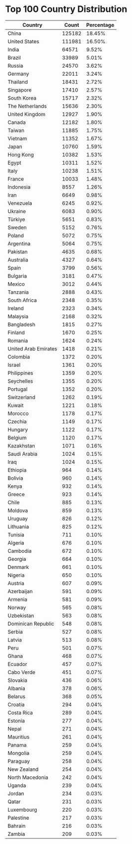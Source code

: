# Top 100 Country Distribution
| Country | Count | Percentage |
|----|----|----|
| China | 125182 | 18.45% |
| United States | 111981 | 16.50% |
| India | 64571 | 9.52% |
| Brazil | 33989 | 5.01% |
| Russia | 24570 | 3.62% |
| Germany | 22011 | 3.24% |
| Thailand | 18431 | 2.72% |
| Singapore | 17410 | 2.57% |
| South Korea | 15717 | 2.32% |
| The Netherlands | 15636 | 2.30% |
| United Kingdom | 12927 | 1.90% |
| Canada | 12182 | 1.80% |
| Taiwan | 11885 | 1.75% |
| Vietnam | 11352 | 1.67% |
| Japan | 10760 | 1.59% |
| Hong Kong | 10382 | 1.53% |
| Egypt | 10311 | 1.52% |
| Italy | 10238 | 1.51% |
| France | 10033 | 1.48% |
| Indonesia | 8557 | 1.26% |
| Iran | 6649 | 0.98% |
| Venezuela | 6245 | 0.92% |
| Ukraine | 6083 | 0.90% |
| Türkiye | 5651 | 0.83% |
| Sweden | 5152 | 0.76% |
| Poland | 5072 | 0.75% |
| Argentina | 5064 | 0.75% |
| Pakistan | 4635 | 0.68% |
| Australia | 4327 | 0.64% |
| Spain | 3799 | 0.56% |
| Bulgaria | 3181 | 0.47% |
| Mexico | 3012 | 0.44% |
| Tanzania | 2888 | 0.43% |
| South Africa | 2348 | 0.35% |
| Ireland | 2323 | 0.34% |
| Malaysia | 2168 | 0.32% |
| Bangladesh | 1815 | 0.27% |
| Finland | 1670 | 0.25% |
| Romania | 1624 | 0.24% |
| United Arab Emirates | 1418 | 0.21% |
| Colombia | 1372 | 0.20% |
| Israel | 1361 | 0.20% |
| Philippines | 1359 | 0.20% |
| Seychelles | 1355 | 0.20% |
| Portugal | 1352 | 0.20% |
| Switzerland | 1262 | 0.19% |
| Kuwait | 1221 | 0.18% |
| Morocco | 1178 | 0.17% |
| Czechia | 1149 | 0.17% |
| Hungary | 1122 | 0.17% |
| Belgium | 1120 | 0.17% |
| Kazakhstan | 1071 | 0.16% |
| Saudi Arabia | 1024 | 0.15% |
| Iraq | 1024 | 0.15% |
| Ethiopia | 964 | 0.14% |
| Bolivia | 960 | 0.14% |
| Kenya | 932 | 0.14% |
| Greece | 923 | 0.14% |
| Chile | 885 | 0.13% |
| Moldova | 859 | 0.13% |
| Uruguay | 826 | 0.12% |
| Lithuania | 825 | 0.12% |
| Tunisia | 711 | 0.10% |
| Algeria | 676 | 0.10% |
| Cambodia | 672 | 0.10% |
| Georgia | 664 | 0.10% |
| Denmark | 661 | 0.10% |
| Nigeria | 650 | 0.10% |
| Austria | 607 | 0.09% |
| Azerbaijan | 591 | 0.09% |
| Armenia | 581 | 0.09% |
| Norway | 565 | 0.08% |
| Uzbekistan | 563 | 0.08% |
| Dominican Republic | 548 | 0.08% |
| Serbia | 527 | 0.08% |
| Latvia | 513 | 0.08% |
| Peru | 501 | 0.07% |
| Ghana | 468 | 0.07% |
| Ecuador | 457 | 0.07% |
| Cabo Verde | 451 | 0.07% |
| Slovakia | 436 | 0.06% |
| Albania | 378 | 0.06% |
| Belarus | 368 | 0.05% |
| Croatia | 294 | 0.04% |
| Costa Rica | 289 | 0.04% |
| Estonia | 277 | 0.04% |
| Nepal | 271 | 0.04% |
| Mauritius | 261 | 0.04% |
| Panama | 259 | 0.04% |
| Mongolia | 259 | 0.04% |
| Paraguay | 258 | 0.04% |
| New Zealand | 254 | 0.04% |
| North Macedonia | 242 | 0.04% |
| Uganda | 239 | 0.04% |
| Jordan | 234 | 0.03% |
| Qatar | 231 | 0.03% |
| Luxembourg | 220 | 0.03% |
| Palestine | 217 | 0.03% |
| Bahrain | 216 | 0.03% |
| Zambia | 209 | 0.03% |
